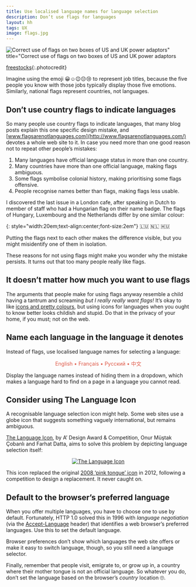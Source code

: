 ```yaml
---
title: Use localised language names for language selection
description: Don’t use flags for languages
layout: hh
tags: UX
image: flags.jpg
---
```


![Correct use of flags on two boxes of US and UK power adaptors" title="Correct use of flags on two boxes of US and UK power adaptors](flags.jpg)

[freestocks](https://unsplash.com/photos/jUSu0686zDM){:.photocredit}

Imagine using the emoji 😀☺️😉😔😢 to represent job titles, because the five people you know with those jobs typically display those five emotions.
Similarly, national flags represent countries, not languages.

## Don’t use country flags to indicate languages

So many people use country flags to indicate languages, that many blog posts explain this one specific design mistake, and [www.flagsarenotlanguages.com](http://www.flagsarenotlanguages.com/) devotes a whole web site to it.
In case you need more than one good reason not to repeat other people’s mistakes:

1.	Many languages have official language status in more than one country.
2.	Many countries have more than one official language, making flags ambiguous.
3.	Some flags symbolise colonial history, making prioritising some flags offensive.
4.	People recognise names better than flags, making flags less usable.

I discovered the last issue in a London cafe, after speaking in Dutch to member of staff who had a Hungarian flag on their name badge.
The flags of Hungary, Luxembourg and the Netherlands differ by one similar colour:

{: style="width:20em;text-align:center;font-size:2em"}
🇱🇺 🇳🇱 🇭🇺

Putting the flags next to each other makes the difference visible, but you might misidentify one of them in isolation.

These reasons for not using flags might make you wonder why the mistake persists.
It turns out that too many people really like flags.

## It doesn’t matter how much you want to use flags

The arguments that people make for using flags anyway resemble a child having a tantrum and screaming _but I really really want flags!_
It’s okay to like
[icons and pretty colours](http://www.famfamfam.com/lab/icons/flags/), but using icons for languages when you ought to know better looks childish and stupid.
Do that in the privacy of your home, if you must; not on the web.

## Name each language in the language it denotes

Instead of flags, use localised language names for selecting a language:

<p style="text-align:center;color:#DF5A49">English • Français • Pусский • 中文</p>

Display the language names instead of hiding them in a dropdown, which makes a language hard to find on a page in a language you cannot read.

## Consider using The Language Icon

A recognisable language selection icon might help.
Some web sites use a globe icon that suggests something vaguely international, but remains ambiguous.

[The Language Icon](http://www.languageicon.org), by A’ Design Award & Competition, Onur Müştak Çobanlı and Farhat Datta, aims to solve this problem by depicting language selection itself:

<p style="text-align:center"><a href="http://www.languageicon.org"><img src="language-icon.png" alt="The Language Icon"></a></p>

This icon replaced the original [2008 ‘pink tongue’ icon](http://www.languageicon.org/2008/index-icon.php) in 2012, following a competition to design a replacement.
It never caught on.

## Default to the browser’s preferred language

When you offer multiple languages, you have to choose one to use by default.
Fortunately, HTTP 1.0 solved this in 1996 with _language negotiation_ (via the 
[Accept-Language](https://developer.mozilla.org/en-US/docs/Web/HTTP/Headers/Accept-Language) 
header) that identifies a web browser’s preferred languages.
Use this to set the default language.

Browser preferences don’t show which languages the web site offers or make it easy to switch language, though, so you still need a language selector.

Finally, remember that people visit, emigrate to, or grow up in, a country where their mother tongue is not an official language.
So whatever you do, don’t set the language based on the browser’s _country_  location 🙄.
